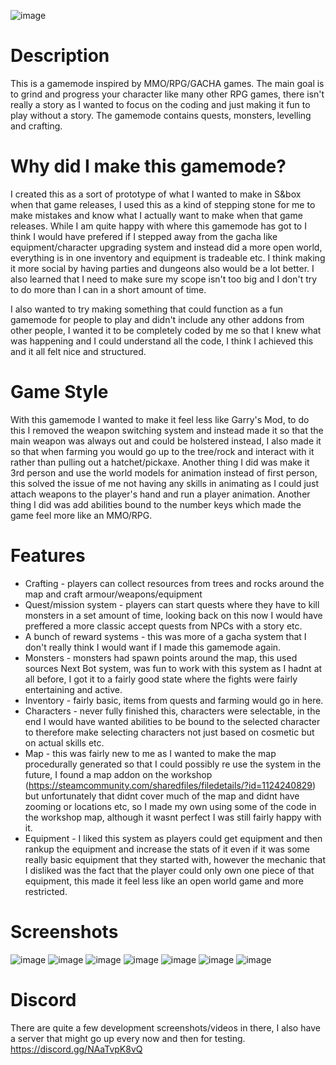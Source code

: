 ![image](https://user-images.githubusercontent.com/16431607/113442534-1ccfac80-93e8-11eb-9692-1f2e37ef37b2.png)

# Description
This is a gamemode inspired by MMO/RPG/GACHA games. The main goal is to grind and progress your character like many other RPG games, there isn't really a story as I wanted to focus on the coding and just making it fun to play without a story. The gamemode contains quests, monsters, levelling and crafting.

# Why did I make this gamemode?
I created this as a sort of prototype of what I wanted to make in S&box when that game releases, I used this as a kind of stepping stone for me to make mistakes and know what I actually want to make when that game releases. While I am quite happy with where this gamemode has got to I think I would have prefered if I stepped away from the gacha like equipment/character upgrading system and instead did a more open world, everything is in one inventory and equipment is tradeable etc. I think making it more social by having parties and dungeons also would be a lot better. I also learned that I need to make sure my scope isn't too big and I don't try to do more than I can in a short amount of time.

I also wanted to try making something that could function as a fun gamemode for people to play and didn't include any other addons from other people, I wanted it to be completely coded by me so that I knew what was happening and I could understand all the code, I think I achieved this and it all felt nice and structured.

# Game Style
With this gamemode I wanted to make it feel less like Garry's Mod, to do this I removed the weapon switching system and instead made it so that the main weapon was always out and could be holstered instead, I also made it so that when farming you would go up to the tree/rock and interact with it rather than pulling out a hatchet/pickaxe. Another thing I did was make it 3rd person and use the world models for animation instead of first person, this solved the issue of me not having any skills in animating as I could just attach weapons to the player's hand and run a player animation. Another thing I did was add abilities bound to the number keys which made the game feel more like an MMO/RPG.

# Features
- Crafting - players can collect resources from trees and rocks around the map and craft armour/weapons/equipment
- Quest/mission system - players can start quests where they have to kill monsters in a set amount of time, looking back on this now I would have preffered a more classic accept quests from NPCs with a story etc.
- A bunch of reward systems - this was more of a gacha system that I don't really think I would want if I made this gamemode again.
- Monsters - monsters had spawn points around the map, this used sources Next Bot system, was fun to work with this system as I hadnt at all before, I got it to a fairly good state where the fights were fairly entertaining and active.
- Inventory - fairly basic, items from quests and farming would go in here.
- Characters - never fully finished this, characters were selectable, in the end I would have wanted abilities to be bound to the selected character to therefore make selecting characters not just based on cosmetic but on actual skills etc.
- Map - this was fairly new to me as I wanted to make the map procedurally generated so that I could possibly re use the system in the future, I found a map addon on the workshop (https://steamcommunity.com/sharedfiles/filedetails/?id=1124240829) but unfortunately that didnt cover much of the map and didnt have zooming or locations etc, so I made my own using some of the code in the workshop map, although it wasnt perfect I was still fairly happy with it.
- Equipment - I liked this system as players could get equipment and then rankup the equipment and increase the stats of it even if it was some really basic equipment that they started with, however the mechanic that I disliked was the fact that the player could only own one piece of that equipment, this made it feel less like an open world game and more restricted.

# Screenshots
![image](https://user-images.githubusercontent.com/16431607/113442260-a2069180-93e7-11eb-89d4-55b315d042d4.png)
![image](https://user-images.githubusercontent.com/16431607/113442289-afbc1700-93e7-11eb-8e6e-54f66fe28cb0.png)
![image](https://user-images.githubusercontent.com/16431607/113442292-b3e83480-93e7-11eb-8153-6dd13ca5ccde.png)
![image](https://user-images.githubusercontent.com/16431607/113442301-b6e32500-93e7-11eb-9e95-795369a24c3c.png)
![image](https://user-images.githubusercontent.com/16431607/113442308-bb0f4280-93e7-11eb-90f3-7779007a64a8.png)
![image](https://user-images.githubusercontent.com/16431607/113442322-bfd3f680-93e7-11eb-87ba-e007d049ac97.png)
![image](https://user-images.githubusercontent.com/16431607/113442343-c6626e00-93e7-11eb-940e-cafecb9a9c61.png)

# Discord
There are quite a few development screenshots/videos in there, I also have a server that might go up every now and then for testing.
https://discord.gg/NAaTvpK8vQ







